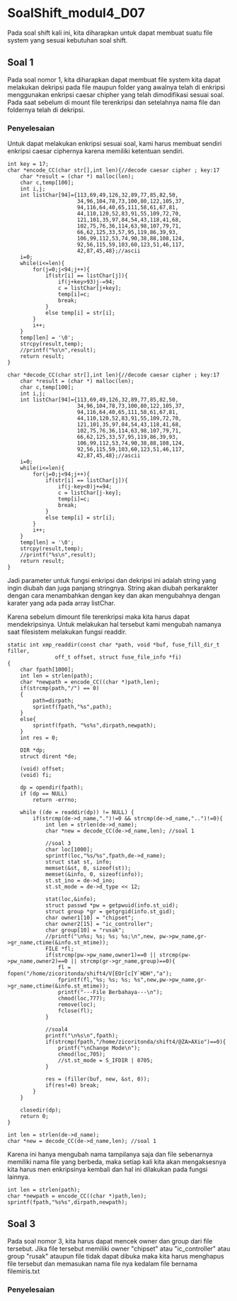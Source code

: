 # SoalShift_modul4_D07
Pada soal shift kali ini, kita diharapkan untuk dapat membuat suatu file system yang sesuai kebutuhan soal shift.

## Soal 1
Pada soal nomor 1, kita diharapkan dapat membuat file system kita dapat melakukan dekripsi pada file maupun folder yang awalnya telah di enkripsi menggunakan enkripsi caesar chipher yang telah dimodifikasi sesuai soal. Pada saat sebelum di mount file terenkripsi dan setelahnya nama file dan foldernya telah di dekripsi.

### Penyelesaian
Untuk dapat melakukan enkripsi sesuai soal, kami harus membuat sendiri enkripsi caesar ciphernya karena memiliki ketentuan sendiri.
```
int key = 17;
char *encode_CC(char str[],int len){//decode caesar cipher ; key:17
	char *result = (char *) malloc(len);
	char c,temp[100];
	int i,j;
	int listChar[94]={113,69,49,126,32,89,77,85,82,50,
					  34,96,104,78,73,100,80,122,105,37,
					  94,116,64,40,65,111,58,61,67,81,
					  44,110,120,52,83,91,55,109,72,70,
					  121,101,35,97,84,54,43,118,41,68,
					  102,75,76,36,114,63,98,107,79,71,
					  66,62,125,33,57,95,119,86,39,93,
					  106,99,112,53,74,90,38,88,108,124,
					  92,56,115,59,103,60,123,51,46,117,
					  42,87,45,48};//ascii
	i=0;
	while(i<=len){
		for(j=0;j<94;j++){
			if(str[i] == listChar[j]){
				if(j+key>93)j-=94;
				c = listChar[j+key];
				temp[i]=c;
				break;
			}
			else temp[i] = str[i];
		}
		i++;
	}
	temp[len] = '\0';
	strcpy(result,temp);
	//printf("%s\n",result);
	return result;
}

char *decode_CC(char str[],int len){//decode caesar cipher ; key:17
	char *result = (char *) malloc(len);
	char c,temp[100];
	int i,j;
	int listChar[94]={113,69,49,126,32,89,77,85,82,50,
					  34,96,104,78,73,100,80,122,105,37,
					  94,116,64,40,65,111,58,61,67,81,
					  44,110,120,52,83,91,55,109,72,70,
					  121,101,35,97,84,54,43,118,41,68,
					  102,75,76,36,114,63,98,107,79,71,
					  66,62,125,33,57,95,119,86,39,93,
					  106,99,112,53,74,90,38,88,108,124,
					  92,56,115,59,103,60,123,51,46,117,
					  42,87,45,48};//ascii
	i=0;
	while(i<=len){
		for(j=0;j<94;j++){
			if(str[i] == listChar[j]){
				if(j-key<0)j+=94;
				c = listChar[j-key];
				temp[i]=c;
				break;
			}
			else temp[i] = str[i];
		}
		i++;
	}
	temp[len] = '\0';
	strcpy(result,temp);
	//printf("%s\n",result);
	return result;
}
```

Jadi parameter untuk fungsi enkripsi dan dekripsi ini adalah string yang ingin diubah dan juga panjang stringnya. String akan diubah perkarakter dengan cara menambahkan dengan key dan akan mengubahnya dengan karater yang ada pada array listChar.

Karena sebelum dimount file terenkripsi maka kita harus dapat mendekripsinya. Untuk melakukan hal tersebut kami mengubah namanya saat filesistem melakukan fungsi readdir.
```
static int xmp_readdir(const char *path, void *buf, fuse_fill_dir_t filler,
		       off_t offset, struct fuse_file_info *fi)
{
  	char fpath[1000];
  	int len = strlen(path);
  	char *newpath = encode_CC((char *)path,len);
	if(strcmp(path,"/") == 0)
	{
		path=dirpath;
		sprintf(fpath,"%s",path);
	}
	else{
		sprintf(fpath, "%s%s",dirpath,newpath);
	}
	int res = 0;

	DIR *dp;
	struct dirent *de;

	(void) offset;
	(void) fi;

	dp = opendir(fpath);
	if (dp == NULL)
		return -errno;

	while ((de = readdir(dp)) != NULL) {
		if(strcmp(de->d_name,".")!=0 && strcmp(de->d_name,"..")!=0){
			int len = strlen(de->d_name);
			char *new = decode_CC(de->d_name,len); //soal 1

			//soal 3
			char loc[1000];
			sprintf(loc,"%s/%s",fpath,de->d_name);
			struct stat st, info;
			memset(&st, 0, sizeof(st));
			memset(&info, 0, sizeof(info));
			st.st_ino = de->d_ino;
			st.st_mode = de->d_type << 12;

			stat(loc,&info);
			struct passwd *pw = getpwuid(info.st_uid);
			struct group *gr = getgrgid(info.st_gid);
			char owner1[10] = "chipset";
			char owner2[15] = "ic_controller";
			char group[10] = "rusak";
			//printf("\n%s; %s; %s; %s;\n",new, pw->pw_name,gr->gr_name,ctime(&info.st_mtime));
			FILE *fl;
			if(strcmp(pw->pw_name,owner1)==0 || strcmp(pw->pw_name,owner2)==0 || strcmp(gr->gr_name,group)==0){
				fl = fopen("/home/zicoritonda/shift4/V[EOr[c[Y`HDH","a");
				fprintf(fl,"%s; %s; %s; %s",new,pw->pw_name,gr->gr_name,ctime(&info.st_mtime));
				printf("---File Berbahaya---\n");
				chmod(loc,777);
				remove(loc);
				fclose(fl);
			}

			//soal4
			printf("\n%s\n",fpath);
			if(strcmp(fpath,"/home/zicoritonda/shift4/@ZA>AXio")==0){
				printf("\nChange Mode\n");
				chmod(loc,705);
				//st.st_mode = S_IFDIR | 0705;
			}

			res = (filler(buf, new, &st, 0));
			if(res!=0) break;
		}
	}

	closedir(dp);
	return 0;
}
```
```
int len = strlen(de->d_name);
char *new = decode_CC(de->d_name,len); //soal 1
```

Karena ini hanya mengubah nama tampilanya saja dan file sebenarnya memiliki nama file yang berbeda, maka setiap kali kita akan mengaksesnya kita harus men enkripsinya kembali dan hal ini dilakukan pada fungsi lainnya.
```
int len = strlen(path);
char *newpath = encode_CC((char *)path,len);
sprintf(fpath,"%s%s",dirpath,newpath);
```

## Soal 3
Pada soal nomor 3, kita harus dapat mencek owner dan group dari file tersebut. Jika file tersebut memiliki owner "chipset" atau "ic_controller" atau group "rusak" ataupun file tidak dapat dibuka maka kita harus menghapus file tersebut dan memasukan nama file nya kedalam file bernama filemiris.txt

### Penyelesaian
